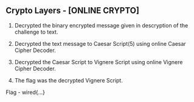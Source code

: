 ## Crypto Layers - [ONLINE CRYPTO]

1. Decrypted the binary encrypted message given in descryption of the challenge to text.

2. Decrypted the text message to Caesar Script(5) using online Caesar Cipher Decoder.

3. Decrypted the Caesar Script to Vignere Script using online Vignere Cipher Decoder.

4. The flag was the decrypted Vignere Script.

Flag - wired{...}

